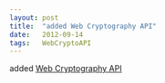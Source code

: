 ```yaml
---
layout: post
title:  "added Web Cryptography API"
date:   2012-09-14
tags:   WebCryptoAPI
---
```


added [Web Cryptography API](/spec/WebCryptoAPI)

